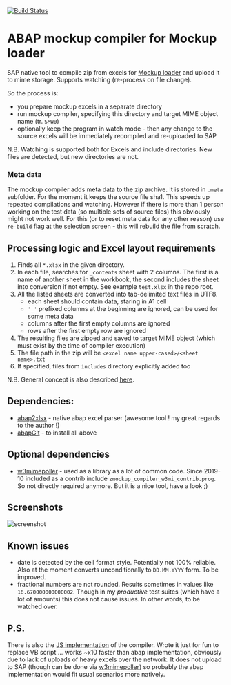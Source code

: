 [![Build Status](https://travis-ci.com/sbcgua/mockup_compiler.svg?branch=master)](https://travis-ci.com/sbcgua/mockup_compiler)

# ABAP mockup compiler for Mockup loader

SAP native tool to compile zip from excels for [Mockup loader](https://github.com/sbcgua/mockup_loader) and upload it to mime storage. Supports watching (re-process on file change).

So the process is:
- you prepare mockup excels in a separate directory
- run mockup compiler, specifying this directory and target MIME object name (tr. `SMW0`)
- optionally keep the program in watch mode - then any change to the source excels will be immediately recompiled and re-uploaded to SAP

N.B. Watching is supported both for Excels and include directories. New files are detected, but new directories are not.

### Meta data

The mockup compiler adds meta data to the zip archive. It is stored in `.meta` subfolder. For the moment it keeps the source file sha1. This speeds up repeated compilations and watching. However if there is more than 1 person working on the test data (so multiple sets of source files) this obviously might not work well. For this (or to reset meta data for any other reason) use `re-build` flag at the selection screen - this will rebuild the file from scratch.

## Processing logic and Excel layout requirements

1. Finds all `*.xlsx` in the given directory.
2. In each file, searches for `_contents` sheet with 2 columns. The first is a name of another sheet in the workbook, the second includes the sheet into conversion if not empty. See example `test.xlsx` in the repo root.
3. All the listed sheets are converted into tab-delimited text files in UTF8.
    - each sheet should contain data, staring in A1 cell
    - `'_'` prefixed columns at the beginning are ignored, can be used for some meta data
    - columns after the first empty columns are ignored
    - rows after the first empty row are ignored
4. The resulting files are zipped and saved to target MIME object (which must exist by the time of compiler execution)
5. The file path in the zip will be `<excel name upper-cased>/<sheet name>.txt`
6. If specified, files from `includes` directory explicitly added too

N.B. General concept is also described [here](https://github.com/sbcgua/mockup_loader/blob/master/EXCEL2TXT.md).

## Dependencies:
- [abap2xlsx](https://github.com/ivanfemia/abap2xlsx) - native abap excel parser (awesome tool ! my great regards to the author !)
- [abapGit](https://github.com/larshp/abapGit) - to install all above

## Optional dependencies
- [w3mimepoller](https://github.com/sbcgua/abap_w3mi_poller) - used as a library as a lot of common code. Since 2019-10 included as a contrib include `zmockup_compiler_w3mi_contrib.prog`. So not directly required anymore. But it is a nice tool, have a look ;)

## Screenshots

![screenshot](mc-screenshot.png)

## Known issues

- date is detected by the cell format style. Potentially not 100% reliable. Also at the moment converts unconditionally to `DD.MM.YYYY` form. To be improved.
- fractional numbers are not rounded. Results sometimes in values like `16.670000000000002`. Though in my *productive* test suites (which have a lot of amounts) this does not cause issues. In other words, to be watched over.

## P.S.

There is also the [JS implementation](https://github.com/sbcgua/mockup-compiler-js) of the compiler. Wrote it just for fun to replace VB script ... works ~x10 faster than abap implementation, obviously due to lack of uploads of heavy excels over the network. It does not upload to SAP (though can be done via [w3mimepoller](https://github.com/sbcgua/abap_w3mi_poller)) so probably the abap implementation would fit usual scenarios more natively.
